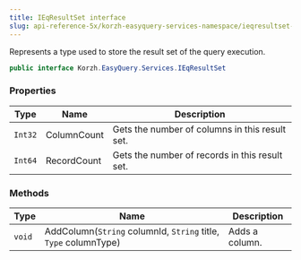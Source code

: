 ```yaml
---
title: IEqResultSet interface
slug: api-reference-5x/korzh-easyquery-services-namespace/ieqresultset-interface
---
```


Represents a type used to store the result set of the query execution.
```csharp
public interface Korzh.EasyQuery.Services.IEqResultSet

```

### Properties

| Type | Name | Description | 
| --- | --- | --- | 
| `Int32` | ColumnCount | Gets the number of columns in this result set. | 
| `Int64` | RecordCount | Gets the number of records in this result set. | 


### Methods

| Type | Name | Description | 
| --- | --- | --- | 
| `void` | AddColumn(`String` columnId, `String` title, `Type` columnType) | Adds a column. |